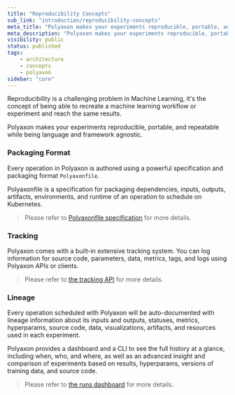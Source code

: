 ```yaml
---
title: "Reproducibility Concepts"
sub_link: "introduction/reproducibility-concepts"
meta_title: "Polyaxon makes your experiments reproducible, portable, and repeatable while being language and framework agnostic. - Core Concepts"
meta_description: "Polyaxon makes your experiments reproducible, portable, and repeatable while being language and framework agnostic."
visibility: public
status: published
tags:
    - architecture
    - concepts
    - polyaxon
sidebar: "core"
---
```


Reproducibility is a challenging problem in Machine Learning, it's the concept of being able to recreate a machine learning workflow or experiment and reach the same results.

Polyaxon makes your experiments reproducible, portable, and repeatable while being language and framework agnostic.

### Packaging Format

Every operation in Polyaxon is authored using a powerful specification and packaging format `Polyaxonfile`.

Polyaxonfile is a specification for packaging dependencies, inputs, outputs, artifacts, environments, and runtime of an operation to schedule on Kubernetes.

<blockquote class="light">Please refer to <a href="/docs/core/specification/">Polyaxonfile specification</a> for more details.</blockquote>

### Tracking

Polyaxon comes with a built-in extensive tracking system. You can log information for source code, parameters, data, metrics, tags, and logs using Polyaxon APIs or clients.
<blockquote class="light">Please refer to <a href="/docs/experimentation/tracking/">the tracking API</a> for more details.</blockquote>

### Lineage

Every operation scheduled with Polyaxon will be auto-documented with lineage information about its inputs and outputs, statuses, metrics, hyperparams, source code, data, visualizations, artifacts, and resources used in each experiment.

Polyaxon provides a dashboard and a CLI to see the full history at a glance, including when, who, and where, 
as well as an advanced insight and comparison of experiments based on results, hyperparams, versions of training data, and source code.

<blockquote class="light">Please refer to <a href="/docs/management/runs-dashboard/">the runs dashboard</a> for more details.</blockquote>

